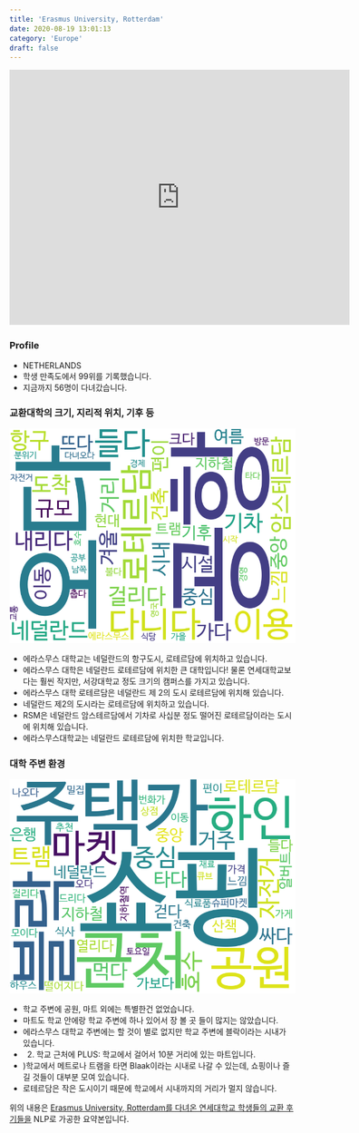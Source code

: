 ```yaml
---
title: 'Erasmus University, Rotterdam'
date: 2020-08-19 13:01:13
category: 'Europe'
draft: false
---
```


<iframe
width="600"
height="450"
frameborder="0" style="border:0"
src="https://www.google.com/maps/embed/v1/place?key=AIzaSyC9e1AME-pVmWC4hBpFdu5S4dKzyepa3HQ&q=Erasmus+University,+Rotterdam&center=51.9165475,4.525976200000001&zoom=14" allowfullscreen>
</iframe>

### Profile

* NETHERLANDS
* 학생 만족도에서 99위를 기록했습니다.
* 지금까지 56명이 다녀갔습니다. 

### 교환대학의 크기, 지리적 위치, 기후 등

![gen_info-WordCloud](../univ_wordclouds_okt/gen_info/NL000001_gen_info_okt.png)

* 에라스무스 대학교는 네덜란드의 항구도시, 로테르담에 위치하고 있습니다.
* 에라스무스 대학은 네덜란드 로테르담에 위치한 큰 대학입니다! 물론 연세대학교보다는 훨씬 작지만, 서강대학교 정도 크기의 캠퍼스를 가지고 있습니다.
* 에라스무스 대학 로테르담은 네덜란드 제 2의 도시 로테르담에 위치해 있습니다.
* 네덜란드 제2의 도시라는 로테르담에 위치하고 있습니다.
* RSM은 네덜란드 암스테르담에서 기차로 사십분 정도 떨어진 로테르담이라는 도시에 위치해 있습니다.
* 에라스무스대학교는 네덜란드 로테르담에 위치한 학교입니다.


### 대학 주변 환경

![env_info-WordCloud](../univ_wordclouds_okt/env_info/NL000001_env_info_okt.png)

* 학교 주변에 공원, 마트 외에는 특별한건 없었습니다.
* 마트도 학교 안에랑 학교 주변에 하나 있어서 장 볼 곳 들이 많지는 않았습니다.
* 에라스무스 대학교 주변에는 할 것이 별로 없지만 학교 주변에 블락이라는 시내가 있습니다.
* 2) 학교 근처에 PLUS: 학교에서 걸어서 10분 거리에 있는 마트입니다.
* )학교에서 메트로나 트램을 타면 Blaak이라는 시내로 나갈 수 있는데, 쇼핑이나 즐길 것들이 대부분 모여 있습니다.
* 로테르담은 작은 도시이기 때문에 학교에서 시내까지의 거리가 멀지 않습니다.


위의 내용은 [Erasmus University, Rotterdam를 다녀온 연세대학교 학생들의 교환 후기들을](http://oia.yonsei.ac.kr/partner/expReport.asp?ucode=NL000001&bgbn=A) NLP로 가공한 요약본입니다. 
